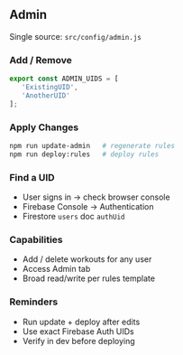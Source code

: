 ## Admin

Single source: `src/config/admin.js`

### Add / Remove
```js
export const ADMIN_UIDS = [
   'ExistingUID',
   'AnotherUID'
];
```

### Apply Changes
```bash
npm run update-admin   # regenerate rules
npm run deploy:rules   # deploy rules
```

### Find a UID
- User signs in → check browser console
- Firebase Console → Authentication
- Firestore `users` doc `authUid`

### Capabilities
- Add / delete workouts for any user
- Access Admin tab
- Broad read/write per rules template

### Reminders
- Run update + deploy after edits
- Use exact Firebase Auth UIDs
- Verify in dev before deploying
